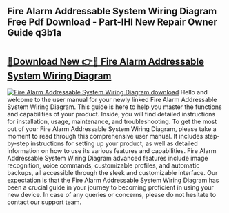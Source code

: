 ## Fire Alarm Addressable System Wiring Diagram Free Pdf Download - Part-IHI New Repair Owner Guide q3b1a

# <h2><a href="http://dfovk33.blite.top/?on=Fire+Alarm+Addressable+System+Wiring+Diagram">🔗Download New 👉🔴 Fire Alarm Addressable System Wiring Diagram</a></h2>

[![Fire Alarm Addressable System Wiring Diagram download](https://i.imgur.com/lujVjoI.png)](http://dfovk33.blite.top/?on=Fire+Alarm+Addressable+System+Wiring+Diagram)
Hello and welcome to the user manual for your newly linked Fire Alarm Addressable System Wiring Diagram. This guide is here to help you master the functions and capabilities of your product. Inside, you will find detailed instructions for installation, usage, maintenance, and troubleshooting. To get the most out of your Fire Alarm Addressable System Wiring Diagram, please take a moment to read through this comprehensive user manual. It includes step-by-step instructions for setting up your product, as well as detailed information on how to use its various features and capabilities. Fire Alarm Addressable System Wiring Diagram advanced features include image recognition, voice commands, customizable profiles, and automatic backups, all accessible through the sleek and customizable interface. Our expectation is that the Fire Alarm Addressable System Wiring Diagram has been a crucial guide in your journey to becoming proficient in using your new device. In case of any queries or concerns, please do not hesitate to contact our support team.
